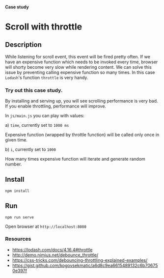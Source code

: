 #### Case study
# Scroll with throttle

## Description

While listening for scroll event, this event will be fired pretty often. If we have an expensive function which needs to be invoked every time, browser will shorty become very slow while rendering content. We can solve this issue by preventing calling expensive function so many times. In this case `Lodash`'s function `throttle` is very handy.

### Try out this case study.

By installing and serving up, you will see scrolling performance is very bad. If you enable throttling, performance will improve.

In `js/main.js` you can play with values:

a) `time`, currently set to `1000 ms`

Expensive function (wrapped by throttle function) will be called only once in given time.

b) `i`, currently set to `1000`

How many times expensive function will iterate and generate random number.

## Install

`npm install`

## Run

`npm run serve`

Open browser at `http://localhost:8080`

### Resources

- https://lodash.com/docs/4.16.4#throttle
- http://demo.nimius.net/debounce_throttle/
- https://css-tricks.com/debouncing-throttling-explained-examples/
- https://gist.github.com/kogovsekmatic/a6d8c9ea6615489132c6b706750e397f

